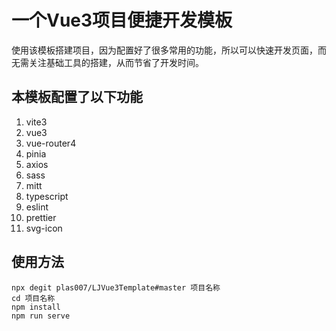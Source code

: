 # 一个Vue3项目便捷开发模板

使用该模板搭建项目，因为配置好了很多常用的功能，所以可以快速开发页面，而无需关注基础工具的搭建，从而节省了开发时间。

## 本模板配置了以下功能

1. vite3
2. vue3
3. vue-router4
4. pinia
5. axios
6. sass
7. mitt
8. typescript
9. eslint
10. prettier
11. svg-icon

## 使用方法
```shell
npx degit plas007/LJVue3Template#master 项目名称
cd 项目名称
npm install
npm run serve
```